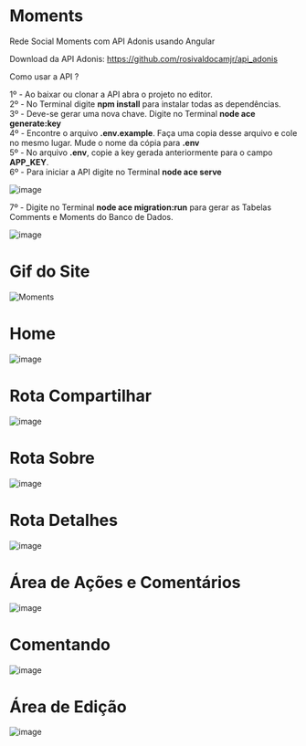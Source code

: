 # Moments
Rede Social Moments com API Adonis usando Angular

Download da API Adonis: https://github.com/rosivaldocamjr/api_adonis

Como usar a API ?

1º - Ao baixar ou clonar a API abra o projeto no editor.<br>
2º - No Terminal digite **npm install** para instalar todas as dependências.<br>
3º - Deve-se gerar uma nova chave. Digite no Terminal **node ace generate:key**<br>
4º - Encontre o arquivo **.env.example**. Faça uma copia desse arquivo e cole no mesmo lugar. Mude o nome da cópia para **.env**<br>
5º - No arquivo **.env**, copie a key gerada anteriormente para o campo **APP_KEY**.<br>
6º - Para iniciar a API digite no Terminal **node ace serve**

![image](https://user-images.githubusercontent.com/91435382/180921702-a7289607-f04f-46e7-b280-4a2b6fa47dc5.png)

7º - Digite no Terminal **node ace migration:run** para gerar as Tabelas Comments e Moments do Banco de Dados.

![image](https://user-images.githubusercontent.com/91435382/180922203-bacad561-d27b-40dd-95e4-c1b108392b43.png)


# Gif do Site
![Moments](https://github.com/rosivaldocamjr/moments/blob/master/video_moments.gif)

# Home
![image](https://user-images.githubusercontent.com/91435382/180918736-8d019818-36cd-41ab-99e1-aeb2be8567e1.png)

# Rota Compartilhar
![image](https://user-images.githubusercontent.com/91435382/180918770-e58b780c-948e-4f9b-8395-ff3f51362401.png)

# Rota Sobre
![image](https://user-images.githubusercontent.com/91435382/180918810-7ca746d5-e278-4200-859f-8997ae4817f3.png)

# Rota Detalhes
![image](https://user-images.githubusercontent.com/91435382/180918858-8c64b096-7d9f-4957-9787-7d65a42805a9.png)

# Área de Ações e Comentários
![image](https://user-images.githubusercontent.com/91435382/180918893-541f4d93-078b-4fdb-95c3-7db937b92467.png)

# Comentando
![image](https://user-images.githubusercontent.com/91435382/180918933-91f2796a-75ac-4f8b-b16e-cb6cd26f86ce.png)

# Área de Edição
![image](https://user-images.githubusercontent.com/91435382/180918980-c2c575c1-8259-484e-8977-ac0c44246d8d.png)
